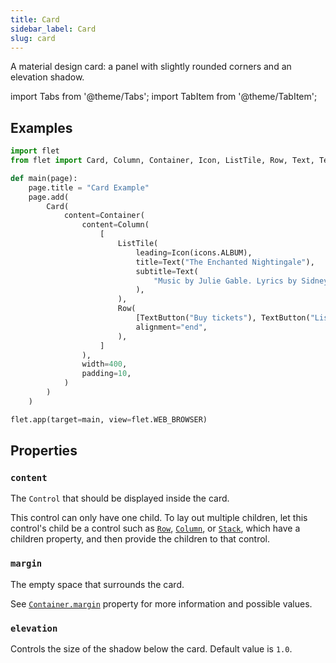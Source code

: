 ```yaml
---
title: Card
sidebar_label: Card
slug: card
---
```


A material design card: a panel with slightly rounded corners and an elevation shadow.

import Tabs from '@theme/Tabs';
import TabItem from '@theme/TabItem';

## Examples

<Tabs groupId="language">
  <TabItem value="python" label="Python" default>

```python
import flet
from flet import Card, Column, Container, Icon, ListTile, Row, Text, TextButton, icons

def main(page):
    page.title = "Card Example"
    page.add(
        Card(
            content=Container(
                content=Column(
                    [
                        ListTile(
                            leading=Icon(icons.ALBUM),
                            title=Text("The Enchanted Nightingale"),
                            subtitle=Text(
                                "Music by Julie Gable. Lyrics by Sidney Stein."
                            ),
                        ),
                        Row(
                            [TextButton("Buy tickets"), TextButton("Listen")],
                            alignment="end",
                        ),
                    ]
                ),
                width=400,
                padding=10,
            )
        )
    )

flet.app(target=main, view=flet.WEB_BROWSER)

```
  </TabItem>
</Tabs>

## Properties

### `content`

The `Control` that should be displayed inside the card.

This control can only have one child. To lay out multiple children, let this control's child be a control such as [`Row`](row), [`Column`](column), or [`Stack`](stack), which have a children property, and then provide the children to that control.

### `margin`

The empty space that surrounds the card.

See [`Container.margin`](container#margin) property for more information and possible values.

### `elevation`

Controls the size of the shadow below the card. Default value is `1.0`.